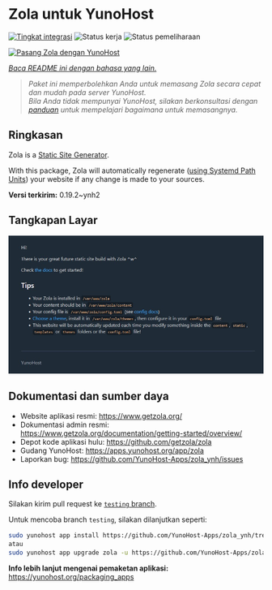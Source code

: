 <!--
N.B.: README ini dibuat secara otomatis oleh <https://github.com/YunoHost/apps/tree/master/tools/readme_generator>
Ini TIDAK boleh diedit dengan tangan.
-->

# Zola untuk YunoHost

[![Tingkat integrasi](https://dash.yunohost.org/integration/zola.svg)](https://ci-apps.yunohost.org/ci/apps/zola/) ![Status kerja](https://ci-apps.yunohost.org/ci/badges/zola.status.svg) ![Status pemeliharaan](https://ci-apps.yunohost.org/ci/badges/zola.maintain.svg)

[![Pasang Zola dengan YunoHost](https://install-app.yunohost.org/install-with-yunohost.svg)](https://install-app.yunohost.org/?app=zola)

*[Baca README ini dengan bahasa yang lain.](./ALL_README.md)*

> *Paket ini memperbolehkan Anda untuk memasang Zola secara cepat dan mudah pada server YunoHost.*  
> *Bila Anda tidak mempunyai YunoHost, silakan berkonsultasi dengan [panduan](https://yunohost.org/install) untuk mempelajari bagaimana untuk memasangnya.*

## Ringkasan

Zola is a [Static Site Generator](https://en.wikipedia.org/wiki/Static_site_generator).

With this package, Zola will automatically regenerate ([using Systemd Path Units](https://www.putorius.net/systemd-path-units.html)) your website if any change is made to your sources.


**Versi terkirim:** 0.19.2~ynh2

## Tangkapan Layar

![Tangkapan Layar pada Zola](./doc/screenshots/zola-screenshot.jpg)

## Dokumentasi dan sumber daya

- Website aplikasi resmi: <https://www.getzola.org/>
- Dokumentasi admin resmi: <https://www.getzola.org/documentation/getting-started/overview/>
- Depot kode aplikasi hulu: <https://github.com/getzola/zola>
- Gudang YunoHost: <https://apps.yunohost.org/app/zola>
- Laporkan bug: <https://github.com/YunoHost-Apps/zola_ynh/issues>

## Info developer

Silakan kirim pull request ke [`testing` branch](https://github.com/YunoHost-Apps/zola_ynh/tree/testing).

Untuk mencoba branch `testing`, silakan dilanjutkan seperti:

```bash
sudo yunohost app install https://github.com/YunoHost-Apps/zola_ynh/tree/testing --debug
atau
sudo yunohost app upgrade zola -u https://github.com/YunoHost-Apps/zola_ynh/tree/testing --debug
```

**Info lebih lanjut mengenai pemaketan aplikasi:** <https://yunohost.org/packaging_apps>
